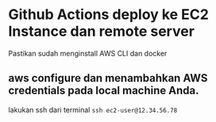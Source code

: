 # Github Actions deploy ke EC2 Instance dan remote server
Pastikan sudah menginstall AWS CLI dan docker

## aws configure dan menambahkan AWS credentials pada local machine Anda.
lakukan ssh dari terminal
`ssh ec2-user@12.34.56.78`
